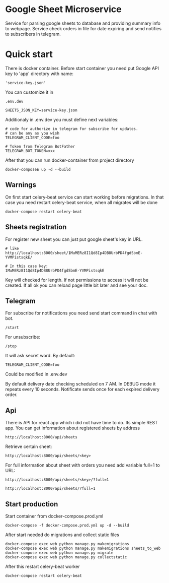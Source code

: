 # Google Sheet Microservice

Service for parsing google sheets to database and providing summary info to webpage.
Service check orders in file for date expiring and send notifies to subscribers in telegram. 

# Quick start

There is docker container. Before start container you need put Google API key to 'app' 
directory with name:
```
'service-key.json'
```
You can customize it in 
```
.env.dev

SHEETS_JSON_KEY=service-key.json
```
Additionaly in .env.dev you must define next variables:
```
# code for authorize in telegram for subscribe for updates.
# can be any as you wish
TELEGRAM_CLIENT_CODE=foo

# Token from Telegram BotFather
TELEGRAM_BOT_TOKEN=xxx
```
After that you can run docker-container from project directory
```
docker-composeв up -d --build
```
## Warnings
On first start celery-beat service can start working before migrations.
In that case you need restart celery-beat service, when all migrates will be done
```
docker-compose restart celery-beat
```

## Sheets registration
For register new sheet you can just put google sheet's key in URL.
```
# like 
http://localhost:8000/sheet/1MuMERz8I1Qd8Ip4DB8UrbPD4fgdSbmE-YVMPistsqkE/

# In this case key:
1MuMERz8I1Qd8Ip4DB8UrbPD4fgdSbmE-YVMPistsqkE
```
Key will checked for length. If not permissions to access it will not be created. 
If all ok you can reload page little bit later and see your doc.

## Telegram
For subscribe for notifications you need send start command in chat with bot.
```
/start
```
For unsubscribe:
```
/stop
```
It will ask secret word. By default:
```
TELEGRAM_CLIENT_CODE=foo
```
Could be modified in .env.dev

By default delivery date checking scheduled on 7 AM. In DEBUG mode it repeats every 10 seconds.
Notificate sends once for each expired delivery order.

## Api 
There is API for react app which i did not have time to do.
Its simple REST app. 
You can get information about registered sheets by address
```
http://localhost:8000/api/sheets
```
Retrieve certain sheet:
```
http://localhost:8000/api/sheets/<key>
```
For full information about sheet with orders you need add variable full=1 to URL:
```
http://localhost:8000/api/sheets/<key>/?full=1

http://localhost:8000/api/sheets/?full=1
```

## Start production
Start container from docker-compose.prod.yml
```
docker-compose -f docker-compose.prod.yml up -d --build
```
After start needed do migrations and collect static files
```
docker-compose exec web python manage.py makemigrations
docker-compose exec web python manage.py makemigrations sheets_to_web
docker-compose exec web python manage.py migrate
docker-compose exec web python manage.py collectstatic
```
After this restart celery-beat worker
```
docker-compose restart celery-beat
```
